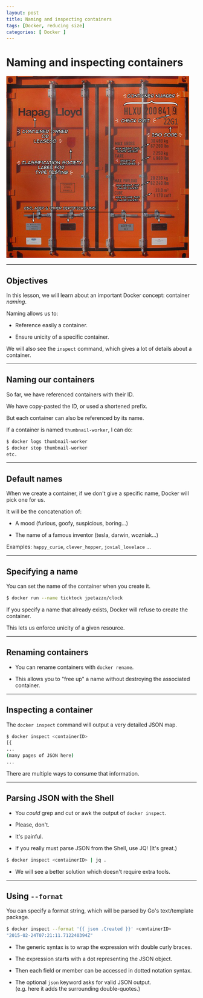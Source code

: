 ```yaml
---
layout: post
title: Naming and inspecting containers
tags: [Docker, reducing size]
categories: [ Docker ]
---
```



# Naming and inspecting containers

![Markings on container door](assets/img/title-naming-and-inspecting-containers.jpg)

---

## Objectives

In this lesson, we will learn about an important
Docker concept: container *naming*.

Naming allows us to:

* Reference easily a container.

* Ensure unicity of a specific container.

We will also see the `inspect` command, which gives a lot of details about a container.

---

## Naming our containers

So far, we have referenced containers with their ID.

We have copy-pasted the ID, or used a shortened prefix.

But each container can also be referenced by its name.

If a container is named `thumbnail-worker`, I can do:

```bash
$ docker logs thumbnail-worker
$ docker stop thumbnail-worker
etc.
```

---

## Default names

When we create a container, if we don't give a specific
name, Docker will pick one for us.

It will be the concatenation of:

* A mood (furious, goofy, suspicious, boring...)

* The name of a famous inventor (tesla, darwin, wozniak...)

Examples: `happy_curie`, `clever_hopper`, `jovial_lovelace` ...

---

## Specifying a name

You can set the name of the container when you create it.

```bash
$ docker run --name ticktock jpetazzo/clock
```

If you specify a name that already exists, Docker will refuse
to create the container.

This lets us enforce unicity of a given resource.

---

## Renaming containers

* You can rename containers with `docker rename`.

* This allows you to "free up" a name without destroying the associated container.

---

## Inspecting a container

The `docker inspect` command will output a very detailed JSON map.

```bash
$ docker inspect <containerID>
[{
...
(many pages of JSON here)
...
```

There are multiple ways to consume that information.

---

## Parsing JSON with the Shell

* You *could* grep and cut or awk the output of `docker inspect`.

* Please, don't.

* It's painful.

* If you really must parse JSON from the Shell, use JQ! (It's great.)

```bash
$ docker inspect <containerID> | jq .
```

* We will see a better solution which doesn't require extra tools.

---

## Using `--format`

You can specify a format string, which will be parsed by 
Go's text/template package.

```bash
$ docker inspect --format '{{ json .Created }}' <containerID>
"2015-02-24T07:21:11.712240394Z"
```

* The generic syntax is to wrap the expression with double curly braces.

* The expression starts with a dot representing the JSON object.

* Then each field or member can be accessed in dotted notation syntax.

* The optional `json` keyword asks for valid JSON output.
  <br/>(e.g. here it adds the surrounding double-quotes.)

